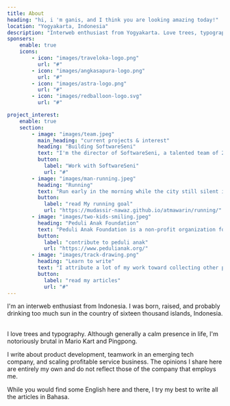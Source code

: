 ```yaml
---
title: About
heading: "hi, i 'm ganis, and I think you are looking amazing today!"
location: "Yogyakarta, Indonesia"
description: "Interweb enthusiast from Yogyakarta. Love trees, typography, running and single origin. Slightly blurry vision, five foot six, curly black hair. Lion at Mario Kart, chicken at party."
sponsers:
    enable: true
    icons:
        - icon: "images/traveloka-logo.png"
          url: "#"
        - icon: "images/angkasapura-logo.png"
          url: "#"
        - icon: "images/astra-logo.png"
          url: "#"
        - icon: "images/redballoon-logo.svg"
          url: "#"

project_interest:
    enable: true
    section:
        - image: "images/team.jpeg"
          main_heading: "current projects & interest"
          heading: "Building SoftwareSeni"
          text: "I'm the director of SoftwareSeni, a talented team of 200+, worked on 1300+ projects with 100+ clients globally. <br><br> We started the company 8 years ago on a small colonial house at Jl Pakuningratan no.15. From its 20 people beginning in 2013, the business grew exponentially over the years, open up a lot of opportunity window for our clients and our employees."
          button: 
            label: "Work with SoftwareSeni"
            url: "#"
        - image: "images/man-running.jpeg"
          heading: "Running"
          text: "Run early in the morning while the city still silent is incredibly soothing experience. So I trade my computer for my shoes whenever I can! <br><br> Run is one of those thing that I always looking forward when I close my eyes at night."
          button: 
            label: "read My running goal"
            url: "https://mudassir-nawaz.github.io/atmawarin/running/"
        - image: "images/two-kids-smiling.jpeg"
          heading: "Peduli Anak Foundation"
          text: "Peduli Anak Foundation is a non-profit organization for child welfare in Lombok and Sumbawa, Indonesia dedicated to providing family-like care, education, in-home family care, medical and legal support to thousands of underprivileged, neglected and abused children. <br><br> I work with their technology team since early 2019 to make sure that the donation platform working well and the site run as smoothly as possible."
          button: 
            label: "contribute to peduli anak"
            url: "https://www.pedulianak.org/"
        - image: "images/track-drawing.png"
          heading: "Learn to write"
          text: "I attribute a lot of my work toward collecting other people amazing ideas. <br><br> But storing ideas itself is not enough. To make those ideas become truly mine, I need to distill it through writing. Problem is writing is hard as hell for me. It doesn't come naturally. <br><br> While I (almost) already give up cooking, I want to try to keep learn to write. This website is part of that journey."
          button: 
            label: "read my articles"
            url: "#"
---
```


I'm an interweb enthusiast from Indonesia. I was born, raised, and probably drinking too much sun in the country of sixteen thousand islands, Indonesia.
‍

I love trees and typography. Although generally a calm presence in life, I'm notoriously brutal in Mario Kart and Pingpong.

I write about product development, teamwork in an emerging tech company, and scaling profitable service business. The opinions I share here are entirely my own and do not reflect those of the company that employs me.

While you would find some English here and there, I try my best to write all the articles in Bahasa.